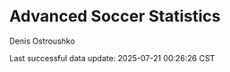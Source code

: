 # Advanced Soccer Statistics
Denis Ostroushko

<!-- gfm -->

Last successful data update: 2025-07-21 00:26:26 CST

